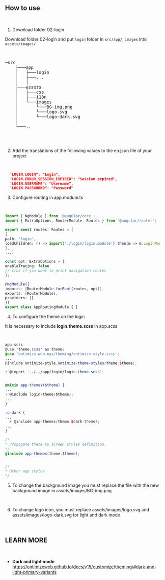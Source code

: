 ## How to use

<br/>

1. Download folder 02-login

Download folder 02-login and put `login` folder in `src/app/`, `images` into `assets/images/`

<br/>
<pre>
─src
    ├───app
    │   ├───login
    │   ├───...
    │   │
    ├───assets
    │   ├───css
    │   ├───i18n
    │   └───images
    │       └───BG-img.png
    │       └───logo.svg
    │       └───logo-dark.svg
    │
    └───..

</pre>
<br/>

2. Add the translations of the following values ​​to the en.json file of your project

<br/>

```json
  "LOGIN.LOGIN": "Login",
  "LOGIN.ERROR_SESSION_EXPIRED": "Session expired",
  "LOGIN.USERNAME": "Username",
  "LOGIN.PASSWORKD": "Password"
```

3. Configure routing in app.module.ts

<br/>

```ts
import { NgModule } from '@angular/core';
import { ExtraOptions, RouterModule, Routes } from '@angular/router';

export const routes: Routes = [
{
path: 'login',
loadChildren: () => import('./login/login.module').then(m => m.LoginModule)
},
...]

const opt: ExtraOptions = {
enableTracing: false
// true if you want to print navigation routes
};

@NgModule({
imports: [RouterModule.forRoot(routes, opt)],
exports: [RouterModule],
providers: []
})
export class AppRoutingModule { }

````
4. To configure the theme on the login

It is necessary to include **login.theme.scss** in app.scss

<br/>

```scss
app.scss
@use 'theme.scss' as theme;
@use 'ontimize-web-ngx/theming/ontimize-style.scss';
...
@include ontimize-style.ontimize-theme-styles(theme.$theme);

+ @import '../../app/login/login.theme.scss';


@mixin app-themes($theme) {
...
+ @include login-theme($theme);
...
}

.o-dark {
...
  + @include app-themes(theme.$dark-theme);
...
}

/*
* Propagate theme to screen styles definition.
*/
@include app-themes(theme.$theme);


/*
* Other app styles
*/

```


5. To change the background image you must replace the file with the new background image in assets/images/BG-img.png

<br/>

6. To change logo icon, you must replace assets/images/logo.svg and assets/images/logo-dark.svg for light and dark mode

<br/>

## LEARN MORE

<br/>

- **Dark and light mode** https://ontimizeweb.github.io/docs/v15/customize/theming/#dark-and-light-primary-variants
